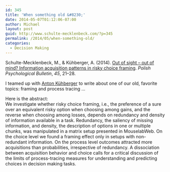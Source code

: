 ```yaml
---
id: 345
title: 'When something old &#8230;'
date: 2014-05-07T01:12:06-07:00
author: Michael
layout: post
guid: http://www.schulte-mecklenbeck.com/?p=345
permalink: /2014/05/when-something-old/
categories:
  - Decision Making
---
```

<p class="p1">
  Schulte-Mecklenbeck, M., & Kühberger, A. (2014). <a href="/uploads//2014/05/Schulte-Mecklenbeck2014.pdf">Out of sight – out of mind? Information acquisition patterns in risky choice framing</a>. <i>Polish Psychological Bulletin</i>, <i>45</i>, 21–28.
</p>

<p class="p1">
  I teamed up with <a href="http://www.uni-salzburg.at/index.php?id=29678">Anton Kühberger</a> to write about one of our old, favorite topics: framing and process tracing &#8230;
</p>

<p class="p1">
  Here is the abstract:<br /> We investigate whether risky choice framing, i.e., the preference of a sure over an equivalent risky option when choosing among gains, and the reverse when choosing among losses, depends on redundancy and density of information available in a task. Redundancy, the saliency of missing information, and density, the description of options in one or multiple chunks, was manipulated in a matrix setup presented in MouselabWeb. On the choice level we found a framing effect only in setups with non-redundant information. On the process level outcomes attracted more acquisitions than probabilities, irrespective of redundancy. A dissociation between acquisition behavior and choice calls for a critical discussion of the limits of process-tracing measures for understanding and predicting choices in decision making tasks.
</p>

<p class="p1">